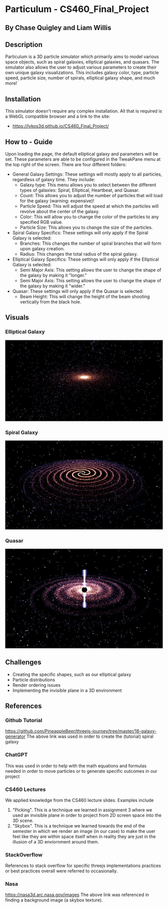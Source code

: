# Particulum - CS460_Final_Project
## By Chase Quigley and Liam Willis

## Description
Particulum is a 3D particle simulator which primarily aims to model various space objects, such as spiral galaxies, elliptical galaxies, and quasars. The simulator also allows the user to 
adjust various parameters to create their own unique galaxy visualizations. This includes galaxy color, type, particle speed, particle size, number of spirals, elliptical galaxy shape, and 
much more!

## Installation
This simulator doesn't require any complex installation. All that is required is a WebGL compatible browser and a link to the site:
* https://lykos3d.github.io/CS460_Final_Project/

## How to - Guide
Upon loading the page, the default elliptical galaxy and parameters will be set. These parameters are able to be configured in the TweakPane menu at the top right of the screen. There are four
different folders:
* General Galaxy Settings: These settings will mostly apply to all particles, regardless of galaxy time. They include:
  * Galaxy type: This menu allows you to select between the different types of galaxies: Spiral, Elliptical, Heartbeat, and Quasar. 
  * Count: This allows you to adjust the number of particles that will load for the galaxy (warning: expensive)!
  * Particle Speed: This will adjust the speed at which the particles will revolve about the center of the galaxy. 
  * Color: This will allow you to change the color of the particles to any specified RGB value.
  * Particle Size: This allows you to change the size of the particles.
* Spiral Galaxy Specifics: These settings will only apply if the Spiral Galaxy is selected:
  * Branches: This changes the number of spiral branches that will form upon galaxy creation. 
  * Radius: This changes the total radius of the spiral galaxy.
* Elliptical Galaxy Specifics: These settings will only apply if the Elliptical Galaxy is selected:
  * Semi Major Axis: This setting allows the user to change the shape of the galaxy by making it "longer."
  * Semi Major Axis: This setting allows the user to change the shape of the galaxy by making it "wider."
* Quasar: These settings will only apply if the Quasar is selected:
  * Beam Height: This will change the height of the beam shooting vertically from the black hole.

## Visuals 

### Elliptical Galaxy
![elliptical galaxy](./assets/Elliptical.png)

### Spiral Galaxy
![spiral galaxy](./assets/Spiral.png)

### Quasar
![quasar](./assets/Quasar.png)

## Challenges 
* Creating the specific shapes, such as our elliptical galaxy
* Particle distributions
* Render ordering issues
* Implementing the invisible plane in a 3D environment 

## References 
### Github Tutorial
https://github.com/PineappleBeer/threejs-journey/tree/master/18-galaxy-generator
The above link was used in order to create the (tutorial) spiral galaxy 

### ChatGPT 
This was used in order to help with the math equations and formulas needed in order to move particles
or to generate specific outcomes in our project 

### CS460 Lectures
We applied knowledge from the CS460 lecture slides. Examples include
1. "Picking". This is a technique we learned in assignment 3 where we used an invisible plane in order to project from 2D screen space into the 3D scene.
2. "Skybox". This is a technique we learned towards the end of the semester in which we render an image (in our case) to make the user feel like they are within space itself when in reality they are just in the illusion of a 3D enviornment around them. 

### StackOverflow
References to stack overflow for specific threejs implementations practices or best practices overall were referred to occasionally. 

### Nasa 
https://nasa3d.arc.nasa.gov/images
The above link was referenced in finding a background image (a skybox texture). 